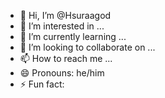 - 👋 Hi, I’m @Hsuraagod
- 👀 I’m interested in ...
- 🌱 I’m currently learning ...
- 💞️ I’m looking to collaborate on ...
- 📫 How to reach me ...
- 😄 Pronouns: he/him
- ⚡ Fun fact: 

<!---
Hsuraagod/Hsuraagod is a ✨ special ✨ repository because its `README.md` (this file) appears on your GitHub profile.
You can click the Preview link to take a look at your changes.
--->
